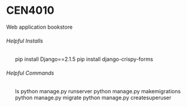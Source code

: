 # CEN4010
Web application bookstore

<h6>Helpful Installs</h6>
<ol>
  pip install Django==2.1.5
  pip install django-crispy-forms
</ol>

 <h6>Helpful Commands</h6> 
<ol>
  <ls>ls python manage.py runserver</ls>
  <ls>python manage.py makemigrations</ls>
  <ls>python manage.py migrate</ls>
  <ls>python manage.py createsuperuser</ls>
</ol>
